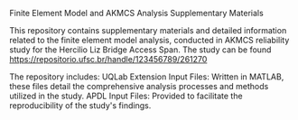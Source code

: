 Finite Element Model and AKMCS Analysis Supplementary Materials

This repository contains supplementary materials and detailed information related to the finite element model analysis, conducted in AKMCS reliability study for the Hercilio Liz Bridge Access Span. 
The study can be found https://repositorio.ufsc.br/handle/123456789/261270

The repository includes:
UQLab Extension Input Files: Written in MATLAB, these files detail the comprehensive analysis processes and methods utilized in the study.
APDL Input Files: Provided to facilitate the reproducibility of the study's findings.
